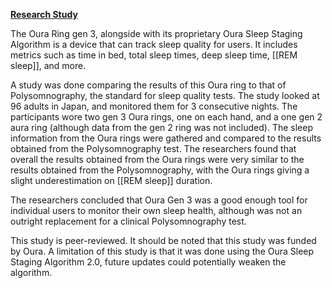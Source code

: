 
**[Research Study](https://www.sciencedirect.com/science/article/pii/S1389945724000200?via%3Dihub#sec7)**



The Oura Ring gen 3, alongside with its proprietary Oura Sleep Staging Algorithm is a device that can track sleep quality for users. It includes metrics such as time in bed, total sleep times, deep sleep time, [[REM sleep]], and more.

A study was done comparing the results of this Oura ring to that of Polysomnography, the standard for sleep quality tests. The study looked at 96 adults in Japan, and monitored them for 3 consecutive nights. The participants wore two gen 3 Oura rings, one on each hand, and a one gen 2 aura ring (although data from the gen 2 ring was not included). The sleep information from the Oura rings were gathered and compared to the results obtained from the Polysomnography test. The researchers found that overall the results obtained from the Oura rings were very similar to the results obtained from the Polysomnography, with the Oura rings giving a slight underestimation on [[REM sleep]] duration.

The researchers concluded that Oura Gen 3 was a good enough tool for individual users to monitor their own sleep health, although was not an outright replacement for a clinical Polysomnography test.

This study is peer-reviewed. It should be noted that this study was funded by Oura. A limitation of this study is that it was done using the Oura Sleep Staging Algorithm 2.0, future updates could potentially weaken the algorithm.

